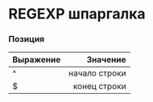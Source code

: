 # REGEXP шпаргалка

### Позиция

| Выражение       |  Значение |
| ------------- | -----:|
| ^    | начало строки |
| $     | конец строки |


